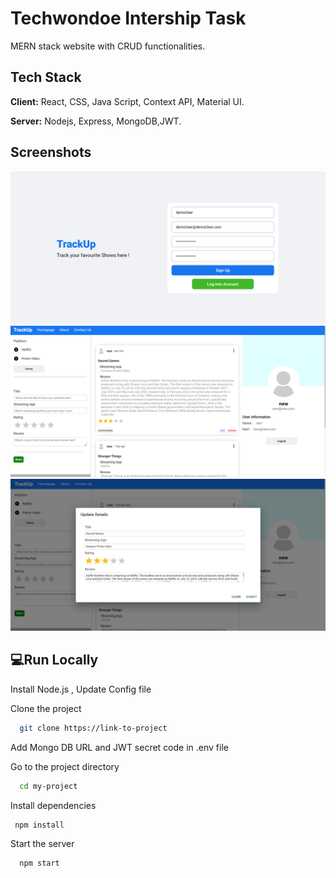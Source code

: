 # Techwondoe Intership Task
MERN stack website with CRUD functionalities.

## Tech Stack

**Client:** React, CSS, Java Script, Context API, Material UI.

**Server:** Nodejs, Express, MongoDB,JWT.
  

## Screenshots
![](readme%20images/Screenshot%202022-07-21%20043047.png)
![](readme%20images/Screenshot%202022-07-21%20043509.png)
![](readme%20images/Screenshot%202022-07-21%20043748.png)


##  💻Run Locally

Install Node.js ,
Update Config file

Clone the project

```bash
  git clone https://link-to-project
```

Add Mongo DB URL and JWT secret code in .env file

Go to the project directory

```bash
  cd my-project
```

Install dependencies

```bash
 npm install 
```

Start the server

```bash
  npm start
```
